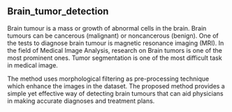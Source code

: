 ## Brain_tumor_detection
Brain tumour is a mass or growth of abnormal cells in the brain. Brain tumours can be cancerous (malignant) or noncancerous (benign).
One of the tests to diagnose brain tumour is magnetic resonance imaging (MRI).
In the field of Medical Image Analysis, research on Brain tumors is one of the most prominent ones.
Tumor segmentation is one of the most difficult task in medical image.

The method uses morphological filtering as pre-processing technique which enhance the images in the dataset.
The proposed method provides a simple yet effective way of detecting brain tumours that can aid physicians in making accurate diagnoses and treatment plans.


